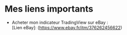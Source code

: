 # Mes liens importants

- Acheter mon indicateur TradingView sur eBay :  
  [Lien eBay]: (https://www.ebay.fr/itm/376262456622)
